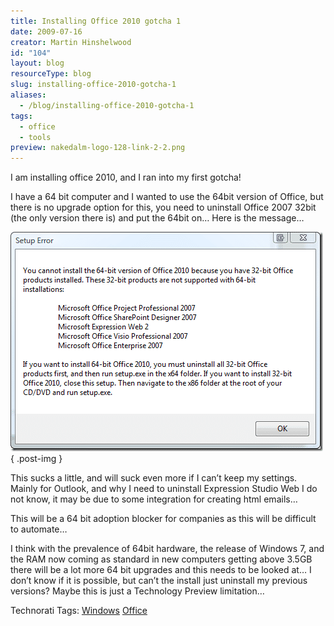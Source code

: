 ```yaml
---
title: Installing Office 2010 gotcha 1
date: 2009-07-16
creator: Martin Hinshelwood
id: "104"
layout: blog
resourceType: blog
slug: installing-office-2010-gotcha-1
aliases:
  - /blog/installing-office-2010-gotcha-1
tags:
  - office
  - tools
preview: nakedalm-logo-128-link-2-2.png
---
```


I am installing office 2010, and I ran into my first gotcha!

I have a 64 bit computer and I wanted to use the 64bit version of Office, but there is no upgrade option for this, you need to uninstall Office 2007 32bit (the only version there is) and put the 64bit on… Here is the message…

[![image](images/InstallingOffice2010_CF66-image_thumb-1-1.png)](http://blog.hinshelwood.com/files/2011/05/GWB-WindowsLiveWriter-InstallingOffice2010_CF66-image_2.png)
{ .post-img }

This sucks a little, and will suck even more if I can’t keep my settings. Mainly for Outlook, and why I need to uninstall Expression Studio Web I do not know, it may be due to some integration for creating html emails…

This will be a 64 bit adoption blocker for companies as this will be difficult to automate…

I think with the prevalence of 64bit hardware, the release of Windows 7, and the RAM now coming as standard in new computers getting above 3.5GB there will be a lot more 64 bit upgrades and this needs to be looked at… I don’t know if it is possible, but can’t the install just uninstall my previous versions? Maybe this is just a Technology Preview limitation…

Technorati Tags: [Windows](http://technorati.com/tags/Windows) [Office](http://technorati.com/tags/Office)
